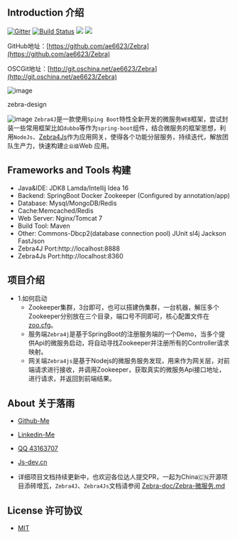 ## Introduction 介绍
[![Gitter][badge-gitter-img]][badge-gitter] [![Build Status][badge-travis-img]][badge-travis] ![][zebra] ![][maven]

GitHub地址：[https://github.com/ae6623/Zebra](https://github.com/ae6623/Zebra)

OSCGit地址：[http://git.oschina.net/ae6623/Zebra](http://git.oschina.net/ae6623/Zebra)

![image](Zebra.jpg)

zebra-design

![image](zebra-design.png)
`Zebra4J`是一款使用`Sping Boot`特性全新开发的微服务`WEB`框架，尝试封装一些常用框架比如`dubbo`等作为`spring-boot`组件，结合微服务的框架思想，利用`NodeJs`、[Zebra4Js](https://github.com/ae6623/Zebra/tree/master/zebra4js)作为应用网关，使得各个功能分层服务，持续迭代，解放团队生产力，快速构建`企业级`Web 应用。

## Frameworks and Tools 构建
* Java&IDE: JDK8 Lamda/Intellij Idea 16
* Backend:  SpringBoot Docker Zookeeper (Configured by annotation/app)
* Database: Mysql/MongoDB/Redis
* Cache:Memcached/Redis
* Web Server: Nginx/Tomcat 7
* Build Tool: Maven
* Other: Commons-Dbcp2(database connection pool) JUnit sl4j Jackson FastJson
* Zebra4J  Port:http://localhost:8888
* Zebra4Js Port:http://localhost:8360

## 项目介绍
* 1.如何启动
	* Zookeeper集群，3台即可，也可以搭建伪集群，一台机器，解压多个Zookeeper分别放在三个目录，端口号不同即可，核心配置文件在[zoo.cfg](https://github.com/ae6623/Zebra/blob/master/zebra4j/zebra-zookeeper/zoo.cfg)。
	* 服务端`Zebra4j`是基于SpringBoot的注册服务端的一个Demo，当多个提供Api的微服务启动，将自动寻找Zookeeper并注册所有的Controller请求映射。
	* 网关端`Zebra4js`是基于Nodejs的微服务服务发现，用来作为网关层，对前端请求进行接收，并调用Zookeeper，获取真实的微服务Api接口地址，进行请求，并返回到前端结果。	 	

## About 关于落雨
* [Github-Me](https://github.com/ae6623)
* [Linkedin-Me](http://www.linkedin.com/in/ae6623)
* [QQ 43163707]()
* [Js-dev.cn](http://js-dev.cn)

* 详细项目文档持续更新中，也欢迎各位达人提交PR，一起为China🇨🇳开源项目添砖增瓦，`Zebra4J`、`Zebra4Js`文档请参阅 [Zebra-doc/Zebra-微服务.md](https://github.com/ae6623/Zebra/blob/master/zebra4j/zebra-doc/zebra-boot/Zebra-%E5%BE%AE%E6%9C%8D%E5%8A%A1.md)

[badge-gitter-img]:       https://badges.gitter.im/hsz/idea-gitignore.svg
[badge-gitter]:           https://gitter.im/hsz/idea-gitignore
[badge-travis-img]:       https://travis-ci.org/hsz/idea-gitignore.svg
[badge-travis]:           https://travis-ci.org/hsz/idea-gitignore
[zebra]:				  https://img.shields.io/badge/zebra-fast-orange.svg
[maven]: 				  https://img.shields.io/maven-central/v/org.apache.maven/apache-maven.svg


## License 许可协议

* [MIT](https://github.com/ae6623/Zebra/blob/master/LICENSE)
